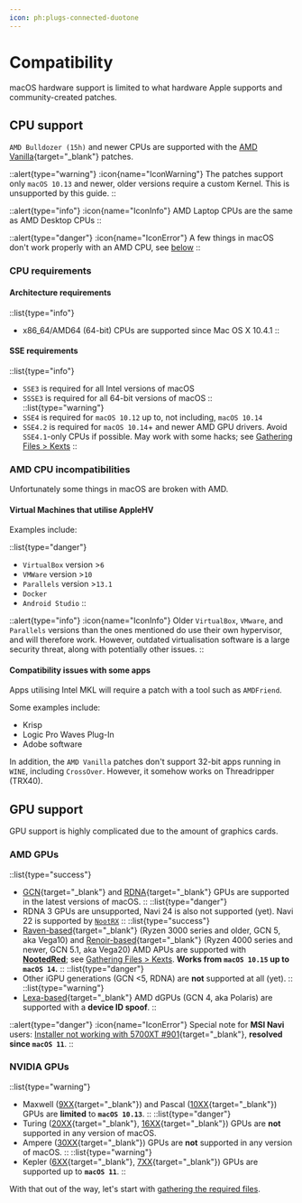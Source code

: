 ```yaml
---
icon: ph:plugs-connected-duotone
---
```


# Compatibility

macOS hardware support is limited to what hardware Apple supports and community-created patches.

## CPU support

`AMD Bulldozer (15h)` and newer CPUs are supported with the [AMD Vanilla](https://github.com/AMD-OSX/AMD_Vanilla){target="_blank"} patches.

::alert{type="warning"}
:icon{name="IconWarning"} The patches support only `macOS 10.13` and newer, older versions require a custom Kernel. This is unsupported by this guide.
::

::alert{type="info"}
:icon{name="IconInfo"} AMD Laptop CPUs are the same as AMD Desktop CPUs
::

::alert{type="danger"}
:icon{name="IconError"} A few things in macOS don't work properly with an AMD CPU, see [below](#amd-cpu-incompatibilities)
::

### CPU requirements

#### Architecture requirements

::list{type="info"}
- x86_64/AMD64 (64-bit) CPUs are supported since Mac OS X 10.4.1
::

#### SSE requirements

::list{type="info"}
- `SSE3` is required for all Intel versions of macOS
- `SSSE3` is required for all 64-bit versions of macOS
::
::list{type="warning"}
- `SSE4` is required for `macOS 10.12` up to, not including, `macOS 10.14`
- `SSE4.2` is required for `macOS 10.14`+ and newer AMD GPU drivers. Avoid `SSE4.1`-only CPUs if possible. May work with some hacks; see [Gathering Files > Kexts](/guide/gathering-files/kexts)
::

### AMD CPU incompatibilities

Unfortunately some things in macOS are broken with AMD.

#### Virtual Machines that utilise AppleHV

Examples include:

::list{type="danger"}
- `VirtualBox` version >`6`
- `VMWare` version >`10`
- `Parallels` version >`13.1`
- `Docker`
- `Android Studio`
::

::alert{type="info"}
:icon{name="IconInfo"} Older `VirtualBox`, `VMware`, and `Parallels` versions than the ones mentioned do use their own hypervisor, and will therefore work.
However, outdated virtualisation software is a large security threat, along with potentially other issues.
::

#### Compatibility issues with some apps

Apps utilising Intel MKL will require a patch with a tool such as `AMDFriend`.

Some examples include:

- Krisp
- Logic Pro Waves Plug-In
- Adobe software

In addition, the `AMD Vanilla` patches don't support 32-bit apps running in `WINE`, including `CrossOver`. However, it somehow works on Threadripper (TRX40).

## GPU support

GPU support is highly complicated due to the amount of graphics cards.

### AMD GPUs

::list{type="success"}
- [GCN](https://en.wikipedia.org/wiki/Graphics_Core_Next){target="_blank"} and [RDNA](https://en.wikipedia.org/wiki/RDNA_(microarchitecture)){target="_blank"} GPUs are supported in the latest versions of macOS.
::
::list{type="danger"}
- RDNA 3 GPUs are unsupported, Navi 24 is also not supported (yet). Navi 22 is supported by [`NootRX`](/nootrx)
::
::list{type="success"}
- [Raven-based](https://www.techpowerup.com/gpu-specs/amd-raven.g816){target="_blank"} (Ryzen 3000 series and older, GCN 5, aka Vega10) and [Renoir-based](https://www.techpowerup.com/gpu-specs/amd-renoir.g1058){target="_blank"} (Ryzen 4000 series and newer, GCN 5.1, aka Vega20) AMD APUs are supported with [**NootedRed**](/nred); see [Gathering Files > Kexts](/guide/gathering-files/kexts). **Works from `macOS 10.15` up to `macOS 14`.**
::
::list{type="danger"}
- Other iGPU generations (GCN <5, RDNA) are **not** supported at all (yet).
::
::list{type="warning"}
- [Lexa-based](https://www.techpowerup.com/gpu-specs/amd-lexa.g806){target="_blank"} AMD dGPUs (GCN 4, aka Polaris) are supported with a **device ID spoof**.
::

::alert{type="danger"}
:icon{name="IconError"} Special note for **MSI Navi** users: [Installer not working with 5700XT #901](https://github.com/acidanthera/bugtracker/issues/901){target="_blank"}, **resolved since `macOS 11`**.
::

### NVIDIA GPUs

::list{type="warning"}
- Maxwell ([9XX](https://en.wikipedia.org/wiki/GeForce_900_series){target="_blank"}) and Pascal ([10XX](https://en.wikipedia.org/wiki/GeForce_10_series){target="_blank"}) GPUs are **limited** to **`macOS 10.13`**.
::
::list{type="danger"}
- Turing ([20XX](https://en.wikipedia.org/wiki/GeForce_20_series){target="_blank"}, [16XX](https://en.wikipedia.org/wiki/GeForce_16_series){target="_blank"}) GPUs are **not** supported in any version of macOS.
- Ampere ([30XX](https://en.wikipedia.org/wiki/GeForce_30_series){target="_blank"}) GPUs are **not** supported in any version of macOS.
::
::list{type="warning"}
- Kepler ([6XX](https://en.wikipedia.org/wiki/GeForce_600_series){target="_blank"}, [7XX](https://en.wikipedia.org/wiki/GeForce_700_series){target="_blank"}) GPUs are supported up to **`macOS 11`**.
::

With that out of the way, let's start with [gathering the required files](/guide/gathering-files).
